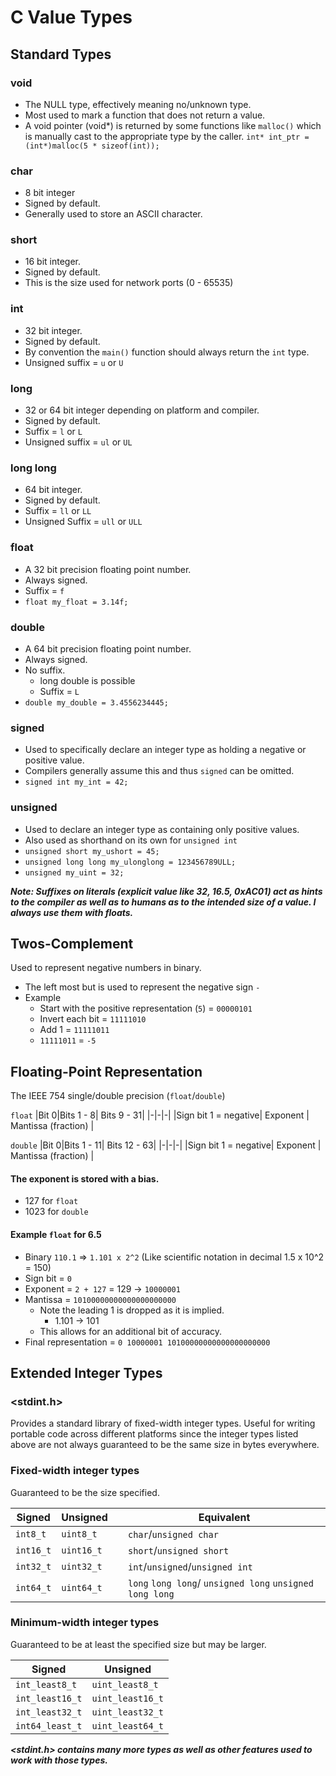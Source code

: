 # C Value Types
## Standard Types
### void
- The NULL type, effectively meaning no/unknown type.
- Most used to mark a function that does not return a value.
- A void pointer (void*) is returned by some functions like `malloc()` which is manually cast to the appropriate type by the caller. `int* int_ptr = (int*)malloc(5 * sizeof(int));`
### char
- 8 bit integer
- Signed by default.
- Generally used to store an ASCII character.
### short
- 16 bit integer.
- Signed by default.
- This is the size used for network ports (0 - 65535)
### int
- 32 bit integer.
- Signed by default.
- By convention the `main()` function should always return the `int` type.
- Unsigned suffix = `u` or `U`
### long
- 32 or 64 bit integer depending on platform and compiler.
- Signed by default.
- Suffix = `l` or `L`
- Unsigned suffix = `ul` or `UL`
### long long
- 64 bit integer.
- Signed by default.
- Suffix = `ll` or `LL`
- Unsigned Suffix = `ull` or `ULL`
### float
- A 32 bit precision floating point number.
- Always signed.
- Suffix = `f`
- `float my_float = 3.14f;`
### double
- A 64 bit precision floating point number.
- Always signed.
- No suffix.
    - long double is possible
    - Suffix = `L`
- `double my_double = 3.4556234445;`
### signed
- Used to specifically declare an integer type as holding a negative or positive value.
- Compilers generally assume this and thus `signed` can be omitted.
- `signed int my_int = 42;`
### unsigned
- Used to declare an integer type as containing only positive values.
- Also used as shorthand on its own for `unsigned int`
- `unsigned short my_ushort = 45;`
- `unsigned long long my_ulonglong = 123456789ULL;`
- `unsigned my_uint = 32;`

***Note: Suffixes on literals (explicit value like 32, 16.5, 0xAC01) act as hints to the compiler as well as to humans as to the intended size of a value. I always use them with floats.***

## Twos-Complement
Used to represent negative numbers in binary.
- The left most but is used to represent the negative sign `-`
- Example
    - Start with the positive representation (`5`) = `00000101`
    - Invert each bit                            = `11111010`
    - Add 1                                      = `11111011`
    - `11111011` = `-5`

## Floating-Point Representation
The IEEE 754 single/double precision (`float`/`double`)

`float`
|Bit 0|Bits 1 - 8| Bits 9 - 31|
|-|-|-|
|Sign bit 1 = negative| Exponent | Mantissa (fraction) |

`double`
|Bit 0|Bits 1 - 11| Bits 12 - 63|
|-|-|-|
|Sign bit 1 = negative| Exponent | Mantissa (fraction) |

#### The **exponent** is stored with a bias.
- 127 for `float`
- 1023 for `double`

#### Example `float` for 6.5
- Binary `110.1` => `1.101 x 2^2` (Like scientific notation in decimal 1.5 x 10^2 = 150)
- Sign bit = `0`
- Exponent = `2 + 127` = 129 -> `10000001`
- Mantissa = `10100000000000000000000`
    - Note the leading 1 is dropped as it is implied.
        - 1.101 -> 101
    - This allows for an additional bit of accuracy.
- Final representation = `0 10000001 10100000000000000000000`



## Extended Integer Types
### <stdint.h>
Provides a standard library of fixed-width integer types. Useful for writing portable code across different platforms since the integer types listed above are not always guaranteed to be the same size in bytes everywhere.

### Fixed-width integer types
Guaranteed to be the size specified.

| Signed | Unsigned | | Equivalent |
|-|-|-|-|
| `int8_t` | `uint8_t` | | `char`/`unsigned char` |
| `int16_t` | `uint16_t` | | `short`/`unsigned short` |
| `int32_t` | `uint32_t` | | `int`/`unsigned`/`unsigned int` |
| `int64_t` | `uint64_t` | | `long` `long long`/ `unsigned long` `unsigned long long` |

### Minimum-width integer types
Guaranteed to be at least the specified size but may be larger.

| Signed | Unsigned | 
|-|-|
| `int_least8_t` | `uint_least8_t` | 
| `int_least16_t` | `uint_least16_t` | 
| `int_least32_t` | `uint_least32_t` | 
| `int64_least_t` | `uint_least64_t` | 

***<stdint.h> contains many more types as well as other features used to work with those types.***

